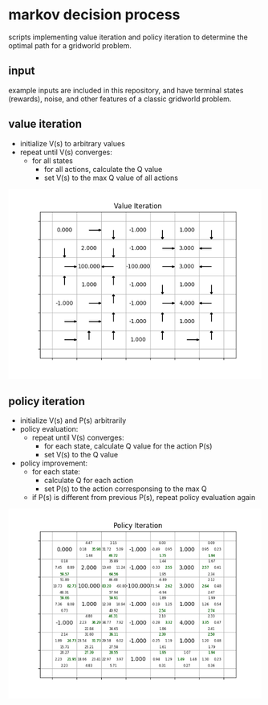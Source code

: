 # markov decision process

scripts implementing value iteration and policy iteration to determine the optimal path for a gridworld problem.

## input

example inputs are included in this repository, and have terminal states (rewards), noise, and other features of a classic gridworld problem.

## value iteration

- initialize V(s) to arbitrary values
- repeat until V(s) converges:
    - for all states
        - for all actions, calculate the Q value
        - set V(s) to the max Q value of all actions

![](value_graphic.png)

## policy iteration

- initialize V(s) and P(s) arbitrarily
- policy evaluation:
    - repeat until V(s) converges:
        - for each state, calculate Q value for the action P(s)
        - set V(s) to the Q value
- policy improvement:
    - for each state:
        - calculate Q for each action
        - set P(s) to the action corresponsing to the max Q
    - if P(s) is different from previous P(s), repeat policy evaluation again

![](policy_graphic.png)
